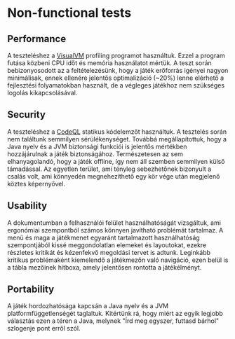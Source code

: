 # Non-functional tests

## Performance

A teszteléshez a [VisualVM](https://visualvm.github.io/) profiling programot használtuk. Ezzel a program futása közbeni CPU időt és memória használatot mértük. A teszt során bebizonyosodott az a feltételezésünk, hogy a játék erőforrás igényei nagyon minimálisak, ennek ellenére jelentős optimalizáció (~20%) lenne elérhető a fejlesztési folyamatokban használt, de a végleges játékhoz nem szükséges logolás kikapcsolásával.

## Security

A teszteléshez a [CodeQL](https://securitylab.github.com/tools/codeql) statikus kódelemzőt használtuk. A tesztelés során nem találtunk semmilyen sérülékenységet. Továbbá megállapítottuk, hogy a Java nyelv és a JVM biztonsági funkciói is jelentős mértékben hozzájárulnak a játék biztonságához. Természetesen az sem elhanyagolandó, hogy a játék offline, így nem áll szemben semmilyen külső támadással. Az egyetlen terület, ami tényleg sebezhetőnek bizonyult a csalás volt, ami könnyedén megnehezíthető egy kör vége után megjelenő köztes képernyővel.

## Usability

A dokumentumban a felhasználói felület használhatóságát vizsgáltuk, ami ergonómiai szempontból számos könnyen javítható problémát tartalmaz. A menü és maga a játékmenet egyaránt tartalmazott használhatóság szempontjából kissé meggondolatlan elemeket és layoutokat, ezekre részletes kritikát és kézenfekvő megoldási tervet is adtunk. Leginkább kritikus problémaként kiemelendő a játékmezőn való navigáció, ezen belül is a tábla mezőinek hitboxa, amely jelentősen rontotta a játékélményt.

## Portability

A játék hordozhatósága kapcsán a Java nyelv és a JVM platformfüggetlenségét taglaltuk. Kitértünk rá, hogy miért az egyik legjobb választás ezen a téren a Java, melynek "Írd meg egyszer, futtasd bárhol" szlogenje pont erről szól.
